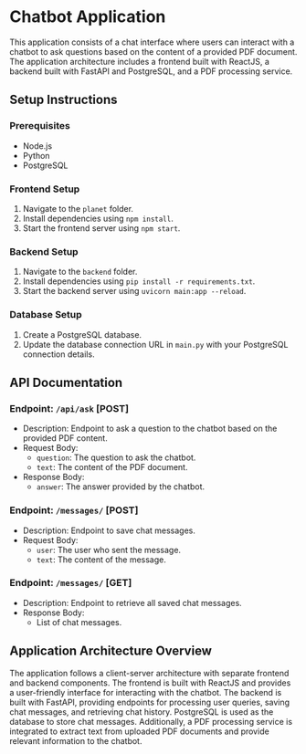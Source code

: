 # Chatbot Application

This application consists of a chat interface where users can interact with a chatbot to ask questions based on the content of a provided PDF document. The application architecture includes a frontend built with ReactJS, a backend built with FastAPI and PostgreSQL, and a PDF processing service.

## Setup Instructions

### Prerequisites
- Node.js
- Python
- PostgreSQL

### Frontend Setup
1. Navigate to the `planet` folder.
2. Install dependencies using `npm install`.
3. Start the frontend server using `npm start`.

### Backend Setup
1. Navigate to the `backend` folder.
2. Install dependencies using `pip install -r requirements.txt`.
3. Start the backend server using `uvicorn main:app --reload`.

### Database Setup
1. Create a PostgreSQL database.
2. Update the database connection URL in `main.py` with your PostgreSQL connection details.

## API Documentation

### Endpoint: `/api/ask` [POST]
- Description: Endpoint to ask a question to the chatbot based on the provided PDF content.
- Request Body:
  - `question`: The question to ask the chatbot.
  - `text`: The content of the PDF document.
- Response Body:
  - `answer`: The answer provided by the chatbot.

### Endpoint: `/messages/` [POST]
- Description: Endpoint to save chat messages.
- Request Body:
  - `user`: The user who sent the message.
  - `text`: The content of the message.

### Endpoint: `/messages/` [GET]
- Description: Endpoint to retrieve all saved chat messages.
- Response Body:
  - List of chat messages.

## Application Architecture Overview

The application follows a client-server architecture with separate frontend and backend components. The frontend is built with ReactJS and provides a user-friendly interface for interacting with the chatbot. The backend is built with FastAPI, providing endpoints for processing user queries, saving chat messages, and retrieving chat history. PostgreSQL is used as the database to store chat messages. Additionally, a PDF processing service is integrated to extract text from uploaded PDF documents and provide relevant information to the chatbot.
